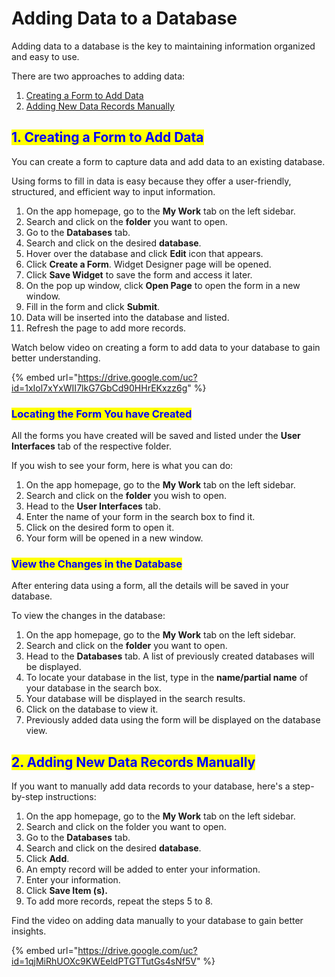 # Adding Data to a Database

Adding data to a database is the key to maintaining information organized and easy to use.

There are two approaches to adding data:

1. [Creating a Form to Add Data](adding-data-to-a-database.md#1.-creating-a-form-to-add-data)
2. [Adding New Data Records Manually](adding-data-to-a-database.md#id-2.-adding-new-data-records-manually)

## <mark style="color:blue;">1. Creating a Form to Add Data</mark>

You can create a form to capture data and add data to an existing database.

Using forms to fill in data is easy because they offer a user-friendly, structured, and efficient way to input information.

1. On the app homepage, go to the **My Work** tab on the left sidebar.
2. Search and click on the **folder** you want to open.
3. Go to the **Databases** tab.
4. Search and click on the desired **database**.
5. Hover over the database and click **Edit** icon that appears.
6. Click **Create a Form**. Widget Designer page will be opened.
7. Click **Save Widget** to save the form and access it later.
8. On the pop up window, click **Open Page** to open the form in a new window.
9. Fill in the form and click **Submit**.
10. Data will be inserted into the database and listed.
11. Refresh the page to add more records.

Watch below video on creating a form to add data to your database to gain better understanding.

{% embed url="https://drive.google.com/uc?id=1xIol7xYxWII7lkG7GbCd90HHrEKxzz6g" %}

### <mark style="color:blue;">Locating the Form You have Created</mark>

All the forms you have created will be saved and listed under the **User Interfaces** tab of the respective folder.&#x20;

If you wish to see your form, here is what you can do:

1. On the app homepage, go to the **My Work** tab on the left sidebar.
2. Search and click on the **folder** you wish to open.
3. Head to the **User Interfaces** tab.
4. Enter the name of your form in the search box to find it.
5. Click on the desired form to open it.
6. Your form will be opened in a new window.

### <mark style="color:blue;">View the Changes in the Database</mark>

After entering data using a form, all the details will be saved in your database.

To view the changes in the database:

1. On the app homepage, go to the **My Work** tab on the left sidebar.
2. Search and click on the **folder** you want to open.
3. Head to the **Databases** tab. A list of previously created databases will be displayed.
4. To locate your database in the list, type in the **name/partial name** of your database in the search box.
5. Your database will be displayed in the search results.
6. Click on the database to view it.
7. Previously added data using the form will be displayed on the database view.

## <mark style="color:blue;">2. Adding New Data Records Manually</mark>

If you want to manually add data records to your database, here's a step-by-step instructions:

1. On the app homepage, go to the **My Work** tab on the left sidebar.
2. Search and click on the folder you want to open.
3. Go to the **Databases** tab.
4. Search and click on the desired **database**.
5. Click **Add**.
6. An empty record will be added to enter your information.
7. Enter your information.
8. Click **Save Item (s).**
9. To add more records, repeat the steps 5 to 8.

Find the video on adding data manually to your database to gain better insights.

{% embed url="https://drive.google.com/uc?id=1qjMiRhUOXc9KWEeldPTGTTutGs4sNf5V" %}
